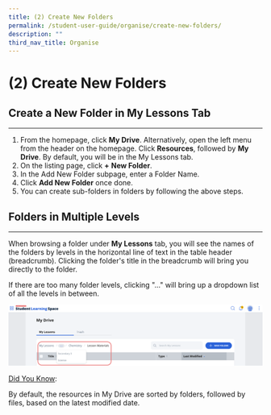 ```yaml
---
title: (2) Create New Folders
permalink: /student-user-guide/organise/create-new-folders/
description: ""
third_nav_title: Organise
---
```

<h1>(2) Create New Folders</h1>
<h2>Create a New Folder in My Lessons Tab</h2>
<hr>
<ol>
	<li>From the homepage, click <strong>My Drive</strong>. Alternatively, open the left menu from the header on the homepage. Click <strong>Resources</strong>, followed by <strong>My Drive</strong>. By default, you will be in the My Lessons tab.</li>
	<li>On the listing page, click <strong>+</strong> <strong>New Folder</strong>.</li>
	<li>In the Add New Folder subpage, enter a Folder Name.</li>
	<li>Click <strong>Add New Folder</strong> once done.</li>
	<li>You can create sub-folders in folders by following the above steps.</li>
</ol>

<h2>Folders in Multiple Levels</h2>
<hr>
<p>When browsing a folder under <strong>My Lessons</strong> tab, you will see the names of the folders by levels in the horizontal line of text in the table header (breadcrumb). Clicking the folder's title in the breadcrumb will bring you directly to the folder.</p>

<p>If there are too many folder levels, clicking "..." will bring up a dropdown list of all the levels in between.</p>

<p><img src="/images/1Student/O-MultipleFolders.png"></p>

<u>Did You Know</u>:
<p>By default, the resources in My Drive are sorted by folders, followed by files, based on the latest modified date.</p>